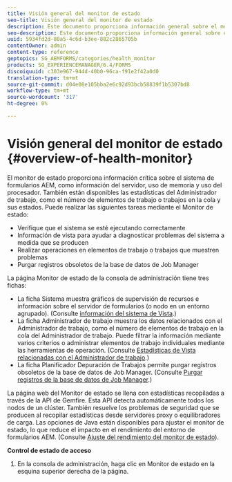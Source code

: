 ```yaml
---
title: Visión general del monitor de estado
seo-title: Visión general del monitor de estado
description: Este documento proporciona información general sobre el monitor de mantenimiento y detalles sobre cómo puede acceder a él.
seo-description: Este documento proporciona información general sobre el monitor de mantenimiento y detalles sobre cómo puede acceder a él.
uuid: 5934fd2d-80a5-4c6d-b3ee-882c2865705b
contentOwner: admin
content-type: reference
geptopics: SG_AEMFORMS/categories/health_monitor
products: SG_EXPERIENCEMANAGER/6.4/FORMS
discoiquuid: c303e967-944d-40b0-96ca-f91e2f42a0d0
translation-type: tm+mt
source-git-commit: d04e08e105bba2e6c92d93bcb58839f1b5307bd8
workflow-type: tm+mt
source-wordcount: '317'
ht-degree: 0%

---
```



# Visión general del monitor de estado {#overview-of-health-monitor}

El monitor de estado proporciona información crítica sobre el sistema de formularios AEM, como información del servidor, uso de memoria y uso del procesador. También están disponibles las estadísticas del Administrador de trabajo, como el número de elementos de trabajo o trabajos en la cola y sus estados. Puede realizar las siguientes tareas mediante el Monitor de estado:

* Verifique que el sistema se esté ejecutando correctamente
* Información de vista para ayudar a diagnosticar problemas del sistema a medida que se producen
* Realizar operaciones en elementos de trabajo o trabajos que muestren problemas
* Purgar registros obsoletos de la base de datos de Job Manager

La página Monitor de estado de la consola de administración tiene tres fichas:

* La ficha Sistema muestra gráficos de supervisión de recursos e información sobre el servidor de formularios (o nodo en un entorno agrupado). (Consulte [información del sistema de Vista](/help/forms/using/admin-help/view-system-information.md#view-system-information).)
* La ficha Administrador de trabajo muestra los datos relacionados con el Administrador de trabajo, como el número de elementos de trabajo en la cola del Administrador de trabajo. Puede filtrar la información mediante varios criterios o administrar elementos de trabajo individuales mediante las herramientas de operación. (Consulte [Estadísticas de Vista relacionadas con el Administrador de trabajo](/help/forms/using/admin-help/view-statistics-related-manager.md#view-statistics-related-to-work-manager).)
* La ficha Planificador Depuración de Trabajos permite purgar registros obsoletos de la base de datos de Job Manager. (Consulte [Purgar registros de la base de datos de Job Manager](/help/forms/using/admin-help/purge-records-job-manager-database.md#purge-records-from-the-job-manager-database).)

La página web del Monitor de estado se llena con estadísticas recopiladas a través de la API de Gemfire. Esta API detecta automáticamente todos los nodos de un clúster. También resuelve los problemas de seguridad que se producen al recopilar estadísticas desde servidores proxy o equilibradores de carga. Las opciones de Java están disponibles para ajustar el monitor de estado, lo que reduce el impacto en el rendimiento del entorno de formularios AEM. (Consulte [Ajuste del rendimiento del monitor de estado](/help/forms/using/admin-help/fine-tuning-health-monitor-performance.md#fine-tuning-health-monitor-performance)).

**Control de estado de acceso**

1. En la consola de administración, haga clic en Monitor de estado en la esquina superior derecha de la página.


